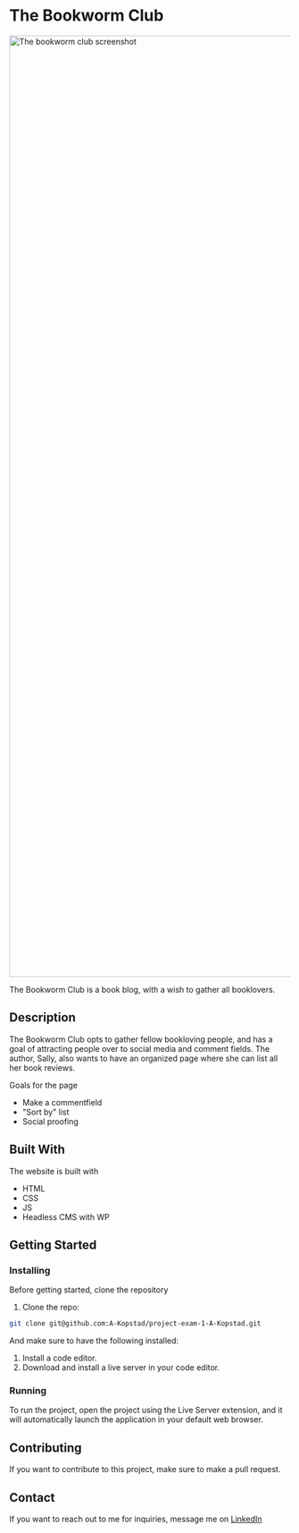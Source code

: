 # The Bookworm Club

<img width="1684" alt="The bookworm club screenshot" src="https://github.com/Noroff-FEU-Assignments/project-exam-1-A-Kopstad/assets/126067888/843da07b-fd58-4558-84ac-f7c3c98c44c9">

The Bookworm Club is a book blog, with a wish to gather all booklovers. 
## Description

The Bookworm Club opts to gather fellow bookloving people, and has a goal of attracting people over to social media and comment fields. The author, Sally, also wants to have an organized page where she can list all her book reviews. 

Goals for the page

- Make a commentfield
- "Sort by" list
- Social proofing

## Built With

The website is built with 
- HTML
- CSS
- JS
- Headless CMS with WP

## Getting Started

### Installing

Before getting started, clone the repository

1. Clone the repo:

```bash
git clone git@github.com:A-Kopstad/project-exam-1-A-Kopstad.git
```

And make sure to have the following installed:

1. Install a code editor.
2. Download and install a live server in your code editor.

### Running

To run the project, open the project using the Live Server extension, and it will automatically launch the application in your default web browser.

## Contributing

If you want to contribute to this project, make sure to make a pull request.

## Contact

If you want to reach out to me for inquiries, message me on [LinkedIn](https://www.linkedin.com/in/alexandra-k-2212a7214/) 
